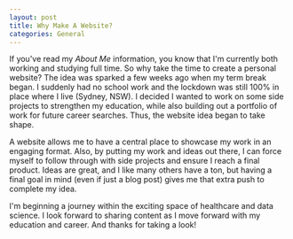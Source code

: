 ```yaml
---
layout: post
title: Why Make A Website?
categories: General
---
```


If you've read my *About Me* information, you know that I'm currently both working and studying full time.  So why take the time to create a personal website?  The idea was sparked a few weeks ago when my term break began.  I suddenly had no school work and the lockdown was still 100% in place where I live (Sydney, NSW).  I decided I wanted to work on some side projects to strengthen my education, while also building out a portfolio of work for future career searches.  Thus, the website idea began to take shape. 

A website allows me to have a central place to showcase my work in an engaging format.  Also, by putting my work and ideas out there, I can force myself to follow through with side projects and ensure I reach a final product.  Ideas are great, and I like many others have a ton, but having a final goal in mind (even if just a blog post) gives me that extra push to complete my idea. 

I'm beginning a journey within the exciting space of healthcare and data science. I look forward to sharing content as I move forward with my education and career. And thanks for taking a look! 
